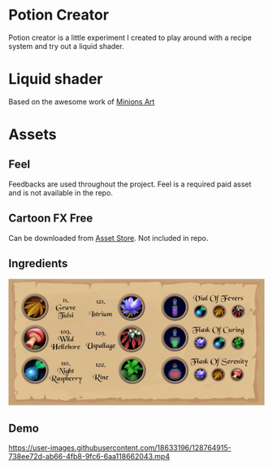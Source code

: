 # Potion Creator
​Potion creator is a little experiment I created to play around with a recipe system and try out a liquid shader.

# Liquid shader
Based on the awesome work of [Minions Art](https://www.patreon.com/posts/shader-part-2-24996282)

# Assets

## Feel
Feedbacks are used throughout the project. Feel is a required paid asset and is not available in the repo.

## Cartoon FX Free
Can be downloaded from [Asset Store](https://api.unity.com/v1/oauth2/authorize?client_id=asset_store_v2&locale=en_US&redirect_uri=https%3A%2F%2Fassetstore.unity.com%2Fauth%2Fcallback%3Fredirect_to%3D%252Fpackages%252Fvfx%252Fparticles%252Fcartoon-fx-free-109565&response_type=code&state=efd59fa8-4181-4121-bc29-98414b3bed5c). Not included in repo.

## Ingredients
<img src="Docs/PotionList.png" alt="Potion List" width="600"/>

## Demo
https://user-images.githubusercontent.com/18633196/128764915-738ee72d-ab66-4fb8-9fc6-6aa118662043.mp4


